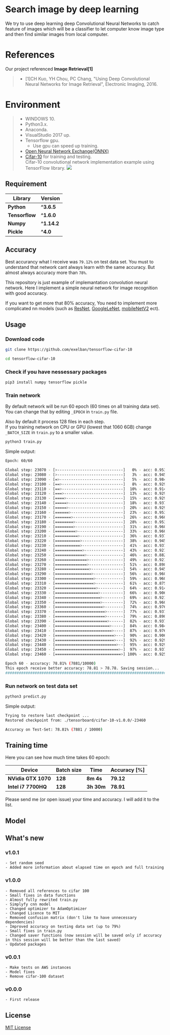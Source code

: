 # Search image by deep learning

We try to use deep learning deep Convolutional Neural Networks to catch feature of images which will be a classifier to let computer know image type and then find similar images from local computer.

# References
Our project referenced **Image Retrieval[1]**
>* [1]CH Kuo, YH Chou, PC Chang, "Using Deep Convolutional Neural Networks for Image Retrieval", Electronic Imaging, 2016.  
# Environment
>* WINDOWS 10.
>* Python3.x.
>* Anaconda.
>* VisualStudio 2017 up.
>* Tensorflow gpu.
>   * Use gpu can speed up training.
>* [Open Neural Network Exchange(ONNX)](https://github.com/onnx/onnx)  
>* [Cifar-10](https://www.cs.toronto.edu/~kriz/cifar.html) for training and testing.  
Cifar-10 convolutional network implementation example using TensorFlow library.
![](https://trello-attachments.s3.amazonaws.com/5e11b4a007fc4d333fd1819b/1063x532/7ffdae91082a8a57c9e9649ac90b9ee0/image.png)

## Requirement
**Library** | **Version**
--- | ---
**Python** | **^3.6.5**
**Tensorflow** | **^1.6.0**
**Numpy** | **^1.14.2** 
**Pickle** | **^4.0**  

## Accuracy 
Best accurancy what I receive was ```79.12%``` on test data set. You must to understand that network cant always learn with the same accuracy. But almost always accuracy more than ```78%```.

This repository is just example of implemantation convolution neural network. Here I implement a simple neural network for image recognition with good accuracy.

If you want to get more that 80% accuracy, You need to implement more complicated nn models (such as [ResNet](https://arxiv.org/abs/1512.03385), [GoogleLeNet](https://www.cs.unc.edu/~wliu/papers/GoogLeNet.pdf), [mobileNetV2](https://arxiv.org/abs/1801.04381) ect).


## Usage
### Download code
```sh
git clone https://github.com/exelban/tensorflow-cifar-10

cd tensorflow-cifar-10
```

### Check if you have nessessary packages
```sh
pip3 install numpy tensorflow pickle
```


### Train network
By default network will be run 60 epoch (60 times on all training data set).  
You can change that by editing ```_EPOCH``` in ```train.py``` file.

Also by default it process 128 files in each step.  
If you training network on CPU or GPU (lowest that 1060 6GB) change ```_BATCH_SIZE``` in ```train.py``` to a smaller value.


```sh
python3 train.py
```

Simple output:
```sh
Epoch: 60/60

Global step: 23070 - [>-----------------------------]   0% - acc: 0.9531 - loss: 1.5081 - 7045.4 sample/sec
Global step: 23080 - [>-----------------------------]   3% - acc: 0.9453 - loss: 1.5159 - 7147.6 sample/sec
Global step: 23090 - [=>----------------------------]   5% - acc: 0.9844 - loss: 1.4764 - 7154.6 sample/sec
Global step: 23100 - [==>---------------------------]   8% - acc: 0.9297 - loss: 1.5307 - 7104.4 sample/sec
Global step: 23110 - [==>---------------------------]  10% - acc: 0.9141 - loss: 1.5462 - 7091.4 sample/sec
Global step: 23120 - [===>--------------------------]  13% - acc: 0.9297 - loss: 1.5314 - 7162.9 sample/sec
Global step: 23130 - [====>-------------------------]  15% - acc: 0.9297 - loss: 1.5307 - 7174.8 sample/sec
Global step: 23140 - [=====>------------------------]  18% - acc: 0.9375 - loss: 1.5231 - 7140.0 sample/sec
Global step: 23150 - [=====>------------------------]  20% - acc: 0.9297 - loss: 1.5301 - 7152.8 sample/sec
Global step: 23160 - [======>-----------------------]  23% - acc: 0.9531 - loss: 1.5080 - 7112.3 sample/sec
Global step: 23170 - [=======>----------------------]  26% - acc: 0.9609 - loss: 1.5000 - 7154.0 sample/sec
Global step: 23180 - [========>---------------------]  28% - acc: 0.9531 - loss: 1.5074 - 6862.2 sample/sec
Global step: 23190 - [========>---------------------]  31% - acc: 0.9609 - loss: 1.4993 - 7134.5 sample/sec
Global step: 23200 - [=========>--------------------]  33% - acc: 0.9609 - loss: 1.4995 - 7166.0 sample/sec
Global step: 23210 - [==========>-------------------]  36% - acc: 0.9375 - loss: 1.5231 - 7116.7 sample/sec
Global step: 23220 - [===========>------------------]  38% - acc: 0.9453 - loss: 1.5153 - 7134.1 sample/sec
Global step: 23230 - [===========>------------------]  41% - acc: 0.9375 - loss: 1.5233 - 7074.5 sample/sec
Global step: 23240 - [============>-----------------]  43% - acc: 0.9219 - loss: 1.5387 - 7176.9 sample/sec
Global step: 23250 - [=============>----------------]  46% - acc: 0.8828 - loss: 1.5769 - 7144.1 sample/sec
Global step: 23260 - [==============>---------------]  49% - acc: 0.9219 - loss: 1.5383 - 7059.7 sample/sec
Global step: 23270 - [==============>---------------]  51% - acc: 0.8984 - loss: 1.5618 - 6638.6 sample/sec
Global step: 23280 - [===============>--------------]  54% - acc: 0.9453 - loss: 1.5151 - 7035.7 sample/sec
Global step: 23290 - [================>-------------]  56% - acc: 0.9609 - loss: 1.4996 - 7129.0 sample/sec
Global step: 23300 - [=================>------------]  59% - acc: 0.9609 - loss: 1.4997 - 7075.4 sample/sec
Global step: 23310 - [=================>------------]  61% - acc: 0.8750 - loss: 1.5842 - 7117.8 sample/sec
Global step: 23320 - [==================>-----------]  64% - acc: 0.9141 - loss: 1.5463 - 7157.2 sample/sec
Global step: 23330 - [===================>----------]  66% - acc: 0.9062 - loss: 1.5549 - 7169.3 sample/sec
Global step: 23340 - [====================>---------]  69% - acc: 0.9219 - loss: 1.5389 - 7164.4 sample/sec
Global step: 23350 - [====================>---------]  72% - acc: 0.9609 - loss: 1.5002 - 7135.4 sample/sec
Global step: 23360 - [=====================>--------]  74% - acc: 0.9766 - loss: 1.4842 - 7124.2 sample/sec
Global step: 23370 - [======================>-------]  77% - acc: 0.9375 - loss: 1.5231 - 7168.5 sample/sec
Global step: 23380 - [======================>-------]  79% - acc: 0.8906 - loss: 1.5695 - 7175.2 sample/sec
Global step: 23390 - [=======================>------]  82% - acc: 0.9375 - loss: 1.5225 - 7132.1 sample/sec
Global step: 23400 - [========================>-----]  84% - acc: 0.9844 - loss: 1.4768 - 7100.1 sample/sec
Global step: 23410 - [=========================>----]  87% - acc: 0.9766 - loss: 1.4840 - 7172.0 sample/sec
Global step: 23420 - [==========================>---]  90% - acc: 0.9062 - loss: 1.5542 - 7122.1 sample/sec
Global step: 23430 - [==========================>---]  92% - acc: 0.9297 - loss: 1.5313 - 7145.3 sample/sec
Global step: 23440 - [===========================>--]  95% - acc: 0.9297 - loss: 1.5301 - 7133.3 sample/sec
Global step: 23450 - [============================>-]  97% - acc: 0.9375 - loss: 1.5231 - 7135.7 sample/sec
Global step: 23460 - [=============================>] 100% - acc: 0.9250 - loss: 1.5362 - 10297.5 sample/sec

Epoch 60 - accuracy: 78.81% (7881/10000)
This epoch receive better accuracy: 78.81 > 78.78. Saving session...
###########################################################################################################
```


### Run network on test data set
```sh
python3 predict.py
```

Simple output:
```sh
Trying to restore last checkpoint ...
Restored checkpoint from: ./tensorboard/cifar-10-v1.0.0/-23460

Accuracy on Test-Set: 78.81% (7881 / 10000)
```


## Training time
Here you can see how much time takes 60 epoch:

**Device** | **Batch size**  | **Time** | **Accuracy [%]**
--- | --- | --- | ---
**NVidia GTX 1070** | **128** | **8m 4s** | **79.12**
**Intel i7 7700HQ** | **128** | **3h 30m** | **78.91**

Please send me (or open issue) your time and accuracy. I will add it to the list.

## Model

## What's new

### v1.0.1
    - Set random seed
    - Added more information about elapsed time on epoch and full training

### v1.0.0
    - Removed all references to cifar 100
    - Small fixes in data functions
    - Almost fully rewrited train.py
    - Simplyfy cnn model
    - Changed optimizer to AdamOptimizer
    - Changed Licence to MIT
    - Removed confusion matrix (don't like to have unnecessary dependencies)
    - Improved accuracy on testing data set (up to 79%)
    - Small fixes in train.py
    - Changed saver functions (now session will be saved only if accuracy in this session will be better than the last saved)
    - Updated packages

### v0.0.1
    - Make tests on AWS instances
    - Model fixes
    - Remove cifar-100 dataset


### v0.0.0
    - First release

## License
[MIT License](https://github.com/exelban/tensorflow-cifar-10/blob/master/LICENSE)
